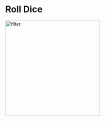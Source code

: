 # Roll Dice

<img src="https://i.ibb.co/Hd3ps6k/Screenshot-1683190462.png" alt="filter" width="300">